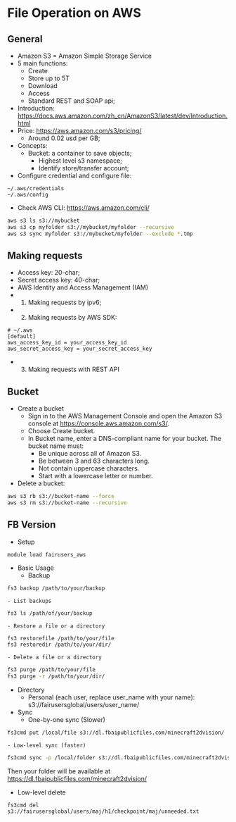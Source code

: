 # File Operation on AWS

## General
- Amazon S3 = Amazon Simple Storage Service
- 5 main functions:
	- Create
	- Store up to 5T
	- Download
	- Access
	- Standard REST and SOAP api;
- Introduction: https://docs.aws.amazon.com/zh_cn/AmazonS3/latest/dev/Introduction.html
- Price: https://aws.amazon.com/s3/pricing/
	- Around 0.02 usd per GB;
- Concepts:
	- Bucket: a container to save objects;
		- Highest level s3 namespace;
		- Identify store/transfer account;
- Configure credential and configure file:
```
~/.aws/credentials
~/.aws/config
```
- Check AWS CLI: https://aws.amazon.com/cli/
```sh
aws s3 ls s3://mybucket
aws s3 cp myfolder s3://mybucket/myfolder --recursive
aws s3 sync myfolder s3://mybucket/myfolder --exclude *.tmp
```

## Making requests
- Access key: 20-char;
- Secret access key: 40-char;
- AWS Identity and Access Management (IAM)
- 1. Making requests by ipv6;
- 2. Making requests by AWS SDK:
```
# ~/.aws
[default]
aws_access_key_id = your_access_key_id
aws_secret_access_key = your_secret_access_key
```
- 3. Making requests with REST API

## Bucket
- Create a bucket
	- Sign in to the AWS Management Console and open the Amazon S3 console at https://console.aws.amazon.com/s3/.
	- Choose Create bucket.
	- In Bucket name, enter a DNS-compliant name for your bucket. The bucket name must:
		- Be unique across all of Amazon S3.
		- Be between 3 and 63 characters long.
		- Not contain uppercase characters.
		- Start with a lowercase letter or number.
- Delete a bucket:
```sh
aws s3 rb s3://bucket-name --force
aws s3 rm s3://bucket-name --recursive
```

## FB Version
- Setup
```ssh
module load fairusers_aws
```
- Basic Usage
	- Backup
```sh
fs3 backup /path/to/your/backup
```
	- List backups
```sh
fs3 ls /path/of/your/backup
```
	- Restore a file or a directory
```sh
fs3 restorefile /path/to/your/file
fs3 restoredir /path/to/your/dir/
```
	- Delete a file or a directory
```sh
fs3 purge /path/to/your/file
fs3 purge -r /path/to/your/dir/
```
- Directory
	- Personal (each user, replace user_name with your name): s3://fairusersglobal/users/user_name/
- Sync
	- One-by-one sync (Slower)
```sh
fs3cmd put /local/file s3://dl.fbaipublicfiles.com/minecraft2dvision/
```
	- Low-level sync (faster)
```sh
fs3cmd sync -p /local/folder s3://dl.fbaipublicfiles.com/minecraft2dvision/
```
Then your folder will be available at https://dl.fbaipublicfiles.com/minecraft2dvision/
- Low-level delete
```
fs3cmd del s3://fairusersglobal/users/maj/h1/checkpoint/maj/unneeded.txt
```